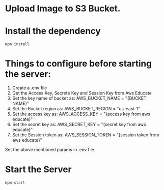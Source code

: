 # Upload Image to S3 Bucket.

# Install the dependency

```
npm install
```

# Things to configure before starting the server:

1. Create a .env file
2. Get the Access Key, Secrete Key and Session Key from Aws Educate
3. Set the key name of bucket as: AWS_BUCKET_NAME = "{BUCKET NAME}"
4. Set the Bucket region as: AWS_BUCKET_REGION = "us-east-1"
5. Set the access key as: AWS_ACCESS_KEY = "{access key from aws educate}"
6. Set the secret key as: AWS_SECRET_KEY = "{secret key from aws educate}"
7. Set the Session token as: AWS_SESSION_TOKEN = "{session token from aws educate}"

Set the above mentioned params in .env file.

# Start the Server

```
npm start
```
